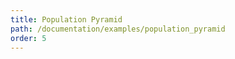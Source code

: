 ```yaml
---
title: Population Pyramid
path: /documentation/examples/population_pyramid
order: 5
---
```


<view-source name="PopulationPyramid" component="PopulationPyramid"></view-source>
